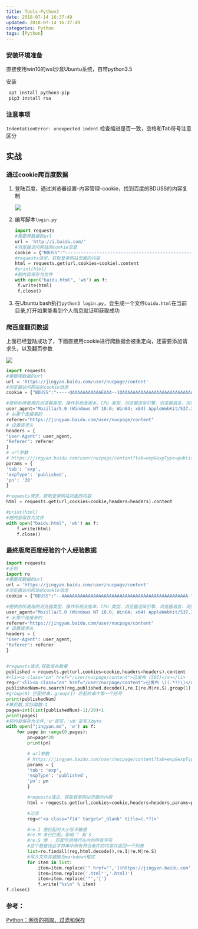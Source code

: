 ```yaml
---
title: Tools-Python3
date: 2018-07-14 16:37:49
updated: 2018-07-14 16:37:49
categories: Python
tags: [Python]
---
```


### 安装环境准备

直接使用win10的wsl沙盒Ubuntu系统，自带python3.5

安装

```bash
 apt install python3-pip
 pip3 install rsa
```

### 注意事项

`IndentationError: unexpected indent` 检查缩进是否一致，空格和Tab符号注意区分

## 实战

### 通过cookie爬百度数据

1. 登陆百度，通过浏览器设置-内容管理-cookie，找到百度的BDUSS的内容复制

   ![](https://raw.githubusercontent.com/xuanfong1/xuanfong1.github.io/master/image/src_dir/045ca12e-9657-4aa1-a787-fca78bc7ab36.gif)

2. 编写脚本`login.py`

   ```python
   import requests
   #需要爬数据的url
   url = 'http://i.baidu.com/'
   #浏览器访问网站的cookie信息
   cookie = {"BDUSS":"----------------------------------------------------AAAAAAAAAAA----------------AAAAAAAAAAAAAAAAAAAAAAAAAAAAAAAAAAAAAAAAAAA--"}
   #requests请求，获取登录网站页面的内容
   html = requests.get(url,cookies=cookie).content
   #print(html)
   #把内容保存为文件
   with open("baidu.html", 'wb') as f:
   	f.write(html)
   	f.close()
   ```

3. 在Ubuntu bash执行`python3 login.py`，会生成一个文件`baidu.html`在当前目录,打开如果能看到个人信息就证明获取成功

### 爬百度翻页数据

上面已经登陆成功了，下面直接用cookie进行爬数据会被重定向，还需要添加请求头，以及翻页参数

![](https://raw.githubusercontent.com/xuanfong1/xuanfong1.github.io/master/image/src_dir/aaccb5e0-b870-481f-951a-7c80151ccac7.gif)



```python
import requests
#需要爬数据的url
url = 'https://jingyan.baidu.com/user/nucpage/content'
#浏览器访问网站的cookie信息
cookie = {"BDUSS":"-----QAAAAAAAAAAAEAAA--1QAAAAAAAAAAAAAAAAAAAAAAAAAAAAAAAAAAAAAAAAAAAAAAAAAAAAAAA---"}

#提供你所使用的浏览器类型、操作系统及版本、CPU 类型、浏览器渲染引擎、浏览器语言、浏览器插件等信息的标识
user_agent="Mozilla/5.0 (Windows NT 10.0; Win64; x64) AppleWebKit/537.36 (KHTML, like Gecko) Chrome/67.0.3396.99 Safari/537.36"
# 从那个连接来的
referer="https://jingyan.baidu.com/user/nucpage/content"
# 设置请求头
headers = {
"User-Agent": user_agent,
"Referer": referer
}
# url参数
# https://jingyan.baidu.com/user/nucpage/content?tab=exp&expType=published&pn=20
params = {
'tab': 'exp',
'expType': 'published',
'pn': '30'
}

#requests请求，获取登录网站页面的内容
html = requests.get(url,cookies=cookie,headers=headers).content

#print(html)
#把内容保存为文件
with open("baidu.html", 'wb') as f:
	f.write(html)
	f.close()
```



### 最终版爬百度经验的个人经验数据

```python
import requests
#正则
import re
#需要爬数据的url
url = 'https://jingyan.baidu.com/user/nucpage/content'
#浏览器访问网站的cookie信息
cookie = {"BDUSS":"--AAAAAAAAAAAAAAAAAAAAAAAAAAAAAAAAAAAAAAAAAAAAAAAA-"}

#提供你所使用的浏览器类型、操作系统及版本、CPU 类型、浏览器渲染引擎、浏览器语言、浏览器插件等信息的标识
user_agent="Mozilla/5.0 (Windows NT 10.0; Win64; x64) AppleWebKit/537.36 (KHTML, like Gecko) Chrome/67.0.3396.99 Safari/537.36"
# 从那个连接来的
referer="https://jingyan.baidu.com/user/nucpage/content"
# 设置请求头
headers = {
"User-Agent": user_agent,
"Referer": referer
}


#requests请求,获取发布数量
published = requests.get(url,cookies=cookie,headers=headers).content
#<li><a class="on" href="/user/nucpage/content">已发布 (505)</a></li>
reg=r'<li><a class="on" href="/user/nucpage/content">已发布 \((.*?)\)</a></li>'
publishedNum=re.search(reg,published.decode(),re.I|re.M|re.S).group(1)
#group(0) 匹配的串，group(1) 匹配的串中第一个括号
print(publishedNum)
#算页数,实际篇数-1
pages=int((int(publishedNum)-1)/20)+1
print(pages)
#把内容保存为文件,'w'是写，'wb'是写入byte
with open("jingyan.md", 'w') as f:
	for page in range(0,pages):
		pn=page*20
		print(pn)

		# url参数
		# https://jingyan.baidu.com/user/nucpage/content?tab=exp&expType=published&pn=20
		params = {
		'tab': 'exp',
		'expType': 'published',
		'pn': pn
		}

		#requests请求，获取登录网站页面的内容
		html = requests.get(url,cookies=cookie,headers=headers,params=params).content

		#过滤
		reg=r'<a class="f14" target="_blank" title=(.*?)>'

		#re.I 使匹配对大小写不敏感 
		#re.M 多行匹配，影响 ^ 和 $ 
		#re.S 使 . 匹配包括换行在内的所有字符 
		#这个是查找此字符串中所有符合条件的内容并返回一个列表
		list=re.findall(reg,html.decode(),re.I|re.M|re.S)
		#写入文件并替换为markdown格式
		for item in list:
			item=item.replace('" href="','](https://jingyan.baidu.com')
			item=item.replace('.html"','.html)')
			item=item.replace('"','[')
			f.write("%s\n" % item)
f.close()
```







### 参考：

[Python：网页的抓取、过滤和保存](https://blog.csdn.net/u013632854/article/details/69662308)